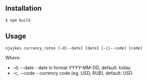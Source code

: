 ## Installation

```bash
$ npm build
```

## Usage

```
njajkes currency_rates [-d|--date] [date] [-c|--code] [code]
```

Where:
- -d, --date - date in format YYYY-MM-DD, default: today
- -c, --code - currency code (eg. USD, RUB), default: USD
